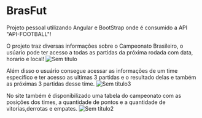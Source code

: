 # BrasFut

Projeto pessoal utilizando Angular e BootStrap onde é consumido a API "API-FOOTBALL"!

O projeto traz diversas informações sobre o Campeonato Brasileiro, o usúario pode ter acesso a todas as partidas da próxima rodada com data, horario e local!
![Sem título](https://github.com/JoaoClemer/futbras-angular/assets/56324622/d61fe661-e42a-4694-91cf-79c9b0b5bd1e)

Além disso o usuário consegue acessar as informações de um time específico e ter acesso as ultimas 3 partidas e o resultado delas e também as próximas 3 partidas desse time.
![Sem título3](https://github.com/JoaoClemer/futbras-angular/assets/56324622/bc63b901-2b9a-435e-b226-f95ea0fea28b)

No site também é disponibilizado uma tabela do campeonato com as posições dos times, a quantidade de pontos e a quantidade de vitorias,derrotas e empates.
![Sem título2](https://github.com/JoaoClemer/futbras-angular/assets/56324622/65783644-5a7d-41fc-94c1-9fcff6ba458b)

